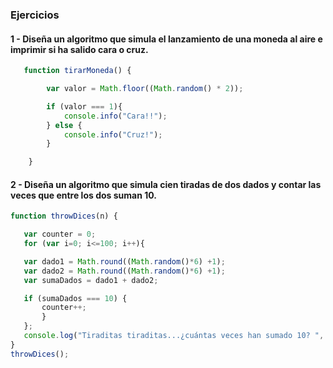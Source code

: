 ### Ejercicios
#### 1 - Diseña un algoritmo que simula el lanzamiento de una moneda al aire e imprimir si ha salido cara o cruz.

```js
   function tirarMoneda() {

        var valor = Math.floor((Math.random() * 2));

        if (valor === 1){
            console.info("Cara!!");
        } else {
            console.info("Cruz!");
        }

    }
 ```
 #### 2 - Diseña un algoritmo que simula cien tiradas de dos dados y contar las veces que entre los dos suman 10.
 
 ```js
function throwDices(n) {

	var counter = 0;
	for (var i=0; i<=100; i++){

	var dado1 = Math.round((Math.random()*6) +1);
	var dado2 = Math.round((Math.random()*6) +1);
	var sumaDados = dado1 + dado2;

	if (sumaDados === 10) {
		counter++;
		}
	};
	console.log("Tiraditas tiraditas...¿cuántas veces han sumado 10? ", +counter);
}
throwDices();
```

